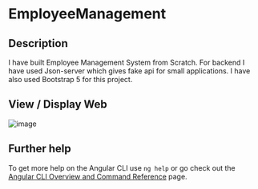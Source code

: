 # EmployeeManagement

## Description
I have built Employee Management System from Scratch. For backend I have used Json-server which gives fake api for small applications.
I have also used Bootstrap 5 for this project.

## View / Display Web
![image]([https://github.com/DanielAndresSmg/Home-Credit-Default-Risk/blob/main/CRISP-DM.jpg](https://github.com/danismg/Employee-Management---Angular---Json-Server/blob/master/view.png))

## Further help

To get more help on the Angular CLI use `ng help` or go check out the [Angular CLI Overview and Command Reference](https://angular.io/cli) page.
